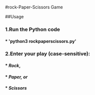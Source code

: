 #rock-Paper-Scissors Game

##Usage

###   1.Run the Python code
####   * 'python3 rockpaperscissors.py'
###   2.Enter your play (**case-sensitive**):
####   * *Rock*,
####   * *Paper, or*
####   * *Scissors*
